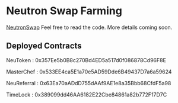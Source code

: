 # Neutron Swap Farming 

[NeutronSwap](https://www.neutronswap.com/) Feel free to read the code. More details coming soon.

## Deployed Contracts

NeuToken : 0x357Ee5b0B8c270Bd4ED5a517d0f086878Cd96F8E

MasterChef : 0x533EE4ca5E1a70e5AD59Dde6B49437D7a6a59624

NeuReferral : 0x63Ea70aADdD755dAAf9AE1e8a35Bbb68CfdF5a98

TimeLock : 0x389099dd46AA6182E22Cbe84861a82b772F17D7C

